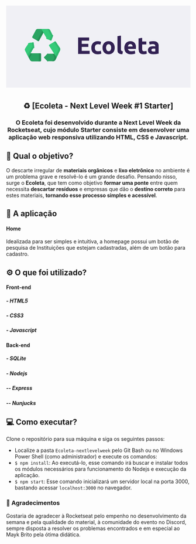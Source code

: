 <h1 align="center"> 
<img src="https://github.com/Luscas16/Ecoleta-nextlevelweek/raw/master/media/ecoleta-logo.png" alt="ecoleta"/>
</h1>

<h2 align="center"> ♻️  [Ecoleta - Next Level Week #1 Starter] </h2>

<h3 align="center"> O Ecoleta foi desenvolvido durante a Next Level Week da Rocketseat, cujo módulo Starter consiste em desenvolver uma aplicação web responsiva utilizando HTML, CSS e Javascript.</h3>

## 💭 Qual o objetivo?
O descarte irregular de **materiais orgânicos** e **lixo eletrônico** no ambiente é um problema grave e resolvê-lo é um grande desafio. Pensando nisso, surge o **Ecoleta**, que tem como objetivo **formar uma ponte** entre quem necessita **descartar resíduos** e empresas que dão o **destino correto** para estes materiais, **tornando esse processo simples e acessível**.

## 📱 A aplicação

<!-- Adicionar telas -->

#### Home
Idealizada para ser simples e intuitiva, a homepage possui um botão de pesquisa de Instituições que estejam cadastradas, além de um botão para cadastro.

## ⚙️ O que foi utilizado?
#### **Front-end** 
<h5>- HTML5</h5>
<h5>- CSS3</h5>
<h5>- Javascript</h5>

#### **Back-end**
<h5>- SQLite</h5>
<h5>- Nodejs</h5>
<h5>-- Express</h6>
<h5>-- Nunjucks</h5>

## 💻 Como executar?

Clone o repositório para sua máquina e siga os seguintes passos:

- Localize a pasta `Ecoleta-nextlevelweek` pelo Git Bash ou no Windows Power Shell (como administrador) e execute os comandos: 
- `$ npm install`: Ao executá-lo, esse comando irá buscar e instalar todos os módulos necessários para funcionamento do Nodejs e execução da aplicação.
-  `$ npm start`: Esse comando inicializará um servidor local na porta 3000, bastando acessar `localhost:3000` no navegador. 



### 🚀 Agradecimentos

Gostaria de agradecer à Rocketseat pelo empenho no desenvolvimento da semana e pela qualidade do material, à comunidade do evento no Discord, sempre disposta a resolver os problemas encontrados e em especial ao Mayk Brito pela ótima didática.
